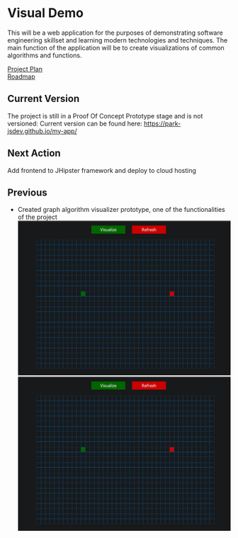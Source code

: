 # Visual Demo

This will be a web application for the purposes of demonstrating software engineering skillset and learning modern technologies and techniques.
The main function of the application will be to create visualizations of common algorithms and functions.

[Project Plan](ProjectPlan.md)\
[Roadmap](https://trello.com/b/VTMX8l4A)

## Current Version
The project is still in a Proof Of Concept Prototype stage and is not versioned:
Current version can be found here: https://park-jsdev.github.io/my-app/

## Next Action
Add frontend to JHipster framework and deploy to cloud hosting


## Previous
- Created graph algorithm visualizer prototype, one of the functionalities of the project
![](VisualizerPrototype/visualdemoMain/gif1.gif)
![](VisualizerPrototype/visualdemoMain/gif2.gif)

